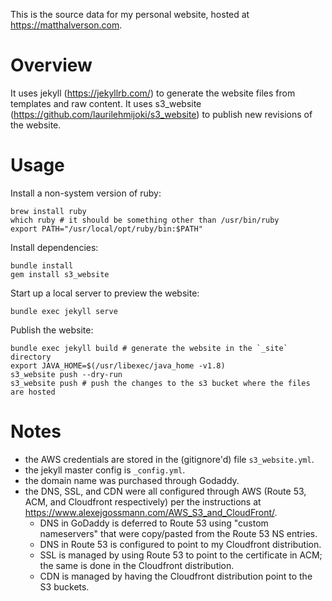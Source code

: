 This is the source data for my personal website, hosted at
https://matthalverson.com.

# Overview

It uses jekyll (https://jekyllrb.com/) to generate the website files from
templates and raw content. It uses s3_website
(https://github.com/laurilehmijoki/s3_website) to publish new revisions of the
website.

# Usage

Install a non-system version of ruby:

    brew install ruby
    which ruby # it should be something other than /usr/bin/ruby
    export PATH="/usr/local/opt/ruby/bin:$PATH"

Install dependencies:

    bundle install
    gem install s3_website

Start up a local server to preview the website:

    bundle exec jekyll serve

Publish the website:

    bundle exec jekyll build # generate the website in the `_site` directory
    export JAVA_HOME=$(/usr/libexec/java_home -v1.8)
    s3_website push --dry-run
    s3_website push # push the changes to the s3 bucket where the files are hosted

# Notes

* the AWS credentials are stored in the (gitignore'd) file `s3_website.yml`.
* the jekyll master config is `_config.yml`.
* the domain name was purchased through Godaddy.
* the DNS, SSL, and CDN were all configured through AWS (Route 53, ACM, and Cloudfront respectively) per the instructions at https://www.alexejgossmann.com/AWS_S3_and_CloudFront/.
  - DNS in GoDaddy is deferred to Route 53 using "custom nameservers" that were copy/pasted from the Route 53 NS entries.
  - DNS in Route 53 is configured to point to my Cloudfront distribution.
  - SSL is managed by using Route 53 to point to the certificate in ACM; the same is done in the Cloudfront distribution.
  - CDN is managed by having the Cloudfront distribution point to the S3 buckets.

